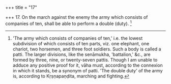 +++
title = "17"

+++
17. On the march against the enemy the army which consists of companies of ten, shall be able to perform a double (duty). [^13] 


[^13]:  'The army which consists of companies of ten,' i.e. the lowest subdivision of which consists of ten parts, viz. one elephant, one chariot, two horsemen, and three foot soldiers. Such a body is called a patti. The larger divisions, like the senāmukha, 'battalion,' &c., are formed by three, nine, or twenty-seven pattis. Though I am unable to adduce any positive proof for it, vāha must, according to the connexion in which it stands, be a synonym of patti. 'The double duty' of the army is, according to Kṛṣṇapaṇḍita, marching and fighting.
